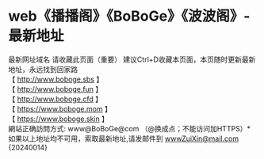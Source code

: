 # web《播播阁》《BoBoGe》《波波阁》-最新地址
最新网址域名
请收藏此页面（重要） 建议Ctrl+D收藏本页面，本页随时更新最新地址，永远找到回家路
<br>
【 http://www.boboge.sbs 】
<br>
【 http://www.boboge.fun 】
<br>
【 http://www.boboge.cfd 】
<br>
【 https://www.boboge.mom 】
<br>
【 https://www.boboge.skin 】
<br>
網站正确訪問方式: www@BoBoGe@com （@换成点；不能访问加HTTPS）*
<br>
如果以上地址均不可用，索取最新地址,请发邮件到 wwwZuiXin@mail.com  
{20240014}
